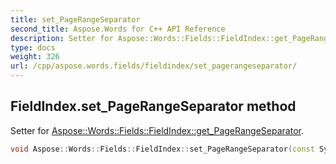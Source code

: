 ```yaml
---
title: set_PageRangeSeparator
second_title: Aspose.Words for C++ API Reference
description: Setter for Aspose::Words::Fields::FieldIndex::get_PageRangeSeparator. 
type: docs
weight: 326
url: /cpp/aspose.words.fields/fieldindex/set_pagerangeseparator/
---
```

## FieldIndex.set_PageRangeSeparator method


Setter for [Aspose::Words::Fields::FieldIndex::get_PageRangeSeparator](../get_pagerangeseparator/).

```cpp
void Aspose::Words::Fields::FieldIndex::set_PageRangeSeparator(const System::String &value)
```

